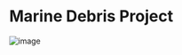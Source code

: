 # Marine Debris Project

![image](https://github.com/jooninso/marinedebris/assets/57797647/dcf52d7f-9d17-4105-b999-4da6d4f5820c)
